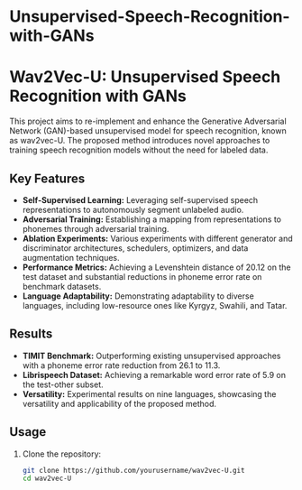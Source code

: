 # Unsupervised-Speech-Recognition-with-GANs

# Wav2Vec-U: Unsupervised Speech Recognition with GANs

This project aims to re-implement and enhance the Generative Adversarial Network (GAN)-based unsupervised model for speech recognition, known as wav2vec-U. The proposed method introduces novel approaches to training speech recognition models without the need for labeled data.

## Key Features

- **Self-Supervised Learning:** Leveraging self-supervised speech representations to autonomously segment unlabeled audio.
- **Adversarial Training:** Establishing a mapping from representations to phonemes through adversarial training.
- **Ablation Experiments:** Various experiments with different generator and discriminator architectures, schedulers, optimizers, and data augmentation techniques.
- **Performance Metrics:** Achieving a Levenshtein distance of 20.12 on the test dataset and substantial reductions in phoneme error rate on benchmark datasets.
- **Language Adaptability:** Demonstrating adaptability to diverse languages, including low-resource ones like Kyrgyz, Swahili, and Tatar.

## Results

- **TIMIT Benchmark:** Outperforming existing unsupervised approaches with a phoneme error rate reduction from 26.1 to 11.3.
- **Librispeech Dataset:** Achieving a remarkable word error rate of 5.9 on the test-other subset.
- **Versatility:** Experimental results on nine languages, showcasing the versatility and applicability of the proposed method.

## Usage

1. Clone the repository:
   ```bash
   git clone https://github.com/yourusername/wav2vec-U.git
   cd wav2vec-U
